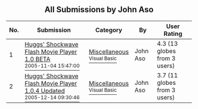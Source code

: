 ﻿<div align="center">

## All Submissions by John Aso

</div>

No.  | Submission | Category | By   | User Rating
---- | ---------- | -------- | ---- | -----------
1 | [Huggs' Shockwave Flash Movie Player 1\.0 BETA<br /><sup>2005-11-04 15:47:00</sup>](https://github.com/Planet-Source-Code/john-aso-huggs-shockwave-flash-movie-player-1-0-beta__1-63635) | [Miscellaneous<br /><sup>Visual Basic</sup>](../ByCategory/miscellaneous__1-1.md) | John Aso | 4.3 (13 globes from 3 users)
2 | [Huggs' Shockwave Flash Movie Player 1\.0\.4 Updated<br /><sup>2005-12-14 09:30:46</sup>](https://github.com/Planet-Source-Code/john-aso-huggs-shockwave-flash-movie-player-1-0-4-updated__1-63686) | [Miscellaneous<br /><sup>Visual Basic</sup>](../ByCategory/miscellaneous__1-1.md) | John Aso | 3.7 (11 globes from 3 users)
